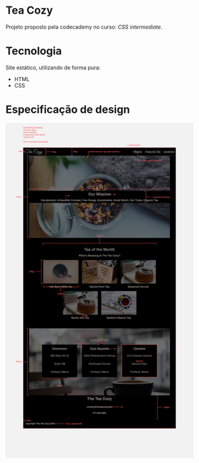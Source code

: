 # Tea Cozy
Projeto proposto pela codecademy no curso: *CSS intermediate*.

# Tecnologia
Site estático, utilizando de forma pura:
- HTML
- CSS

# Especificação de design
![Imagem do desig do site](assets/images/design-spec.jpg)

